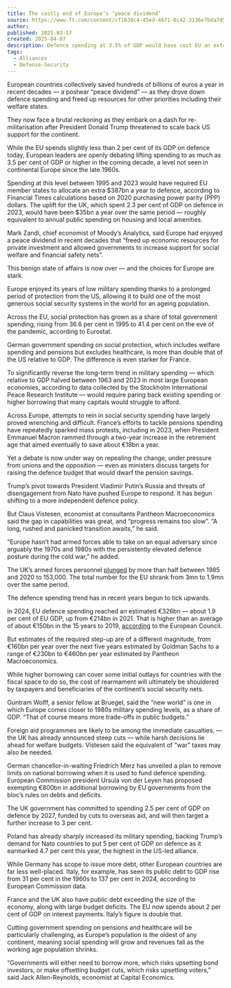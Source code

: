 ```yaml
---
title: The costly end of Europe’s ‘peace dividend’
source: https://www.ft.com/content/cf1638c4-45ed-4671-8c42-3136e7bda7d5
author: 
published: 2025-03-17
created: 2025-04-07
description: Defence spending at 3.5% of GDP would have cost EU an extra $387bn a year since finish of cold war
tags:
  - Alliances
  - Defense-Security
---
```


European countries collectively saved hundreds of billions of euros a year in recent decades — a postwar “peace dividend” — as they drove down defence spending and freed up resources for other priorities including their welfare states.

They now face a brutal reckoning as they embark on a dash for re-militarisation after President Donald Trump threatened to scale back US support for the continent.

While the EU spends slightly less than 2 per cent of its GDP on defence today, European leaders are openly debating lifting spending to as much as 3.5 per cent of GDP or higher in the coming decade, a level not seen in continental Europe since the late 1960s.

Spending at this level between 1995 and 2023 would have required EU member states to allocate an extra $387bn a year to defence, according to Financial Times calculations based on 2020 purchasing power parity (PPP) dollars. The uplift for the UK, which spent 2.3 per cent of GDP on defence in 2023, would have been $35bn a year over the same period — roughly equivalent to annual public spending on housing and local amenities.

Mark Zandi, chief economist of Moody’s Analytics, said Europe had enjoyed a peace dividend in recent decades that “freed up economic resources for private investment and allowed governments to increase support for social welfare and financial safety nets”.

This benign state of affairs is now over — and the choices for Europe are stark.

Europe enjoyed its years of low military spending thanks to a prolonged period of protection from the US, allowing it to build one of the most generous social security systems in the world for an ageing population.

Across the EU, social protection has grown as a share of total government spending, rising from 36.6 per cent in 1995 to 41.4 per cent on the eve of the pandemic, according to Eurostat.

German government spending on social protection, which includes welfare spending and pensions but excludes healthcare, is more than double that of the US relative to GDP. The difference is even starker for France.

To significantly reverse the long-term trend in military spending — which relative to GDP halved between 1963 and 2023 in most large European economies, according to data collected by the Stockholm International Peace Research Institute — would require paring back existing spending or higher borrowing that many capitals would struggle to afford.

Across Europe, attempts to rein in social security spending have largely proved wrenching and difficult. France’s efforts to tackle pensions spending have repeatedly sparked mass protests, including in 2023, when President Emmanuel Macron rammed through a two-year increase in the retirement age that aimed eventually to save about €18bn a year.

Yet a debate is now under way on repealing the change, under pressure from unions and the opposition — even as ministers discuss targets for raising the defence budget that would dwarf the pension savings.

Trump’s pivot towards President Vladimir Putin’s Russia and threats of disengagement from Nato have pushed Europe to respond. It has begun shifting to a more independent defence policy.

But Claus Vistesen, economist at consultants Pantheon Macroeconomics said the gap in capabilities was great, and “progress remains too slow”. “A long, rushed and panicked transition awaits,” he said.

“Europe hasn’t had armed forces able to take on an equal adversary since arguably the 1970s and 1980s with the persistently elevated defence posture during the cold war,” he added.

The UK’s armed forces personnel [plunged](https://data.worldbank.org/indicator/MS.MIL.TOTL.P1) by more than half between 1985 and 2020 to 153,000. The total number for the EU shrank from 3mn to 1.9mn over the same period.

The defence spending trend has in recent years begun to tick upwards.

In 2024, EU defence spending reached an estimated €326bn — about 1.9 per cent of EU GDP, up from €214bn in 2021. That is higher than an average of about €150bn in the 15 years to 2019, [according](https://www.consilium.europa.eu/en/policies/defence-numbers/) to the European Council.

But estimates of the required step-up are of a different magnitude, from €160bn per year over the next five years estimated by Goldman Sachs to a range of €230bn to €460bn per year estimated by Pantheon Macroeconomics.

While higher borrowing can cover some initial outlays for countries with the fiscal space to do so, the cost of rearmament will ultimately be shouldered by taxpayers and beneficiaries of the continent’s social security nets.

Guntram Wolff, a senior fellow at Bruegel, said the “new world” is one in which Europe comes closer to 1980s military spending levels, as a share of GDP. “That of course means more trade-offs in public budgets.”

Foreign aid programmes are likely to be among the immediate casualties, — the UK has already announced steep cuts — while harsh decisions lie ahead for welfare budgets. Vistesen said the equivalent of “war” taxes may also be needed.

German chancellor-in-waiting Friedrich Merz has unveiled a plan to remove limits on national borrowing when it is used to fund defence spending. European Commission president Ursula von der Leyen has proposed exempting €800bn in additional borrowing by EU governments from the bloc’s rules on debts and deficits.

The UK government has committed to spending 2.5 per cent of GDP on defence by 2027, funded by cuts to overseas aid, and will then target a further increase to 3 per cent.

Poland has already sharply increased its military spending, backing Trump’s demand for Nato countries to put 5 per cent of GDP on defence as it earmarked 4.7 per cent this year, the highest in the US-led alliance.

While Germany has scope to issue more debt, other European countries are far less well-placed. Italy, for example, has seen its public debt to GDP rise from 31 per cent in the 1960s to 137 per cent in 2024, according to European Commission data.

France and the UK also have public debt exceeding the size of the economy, along with large budget deficits. The EU now spends about 2 per cent of GDP on interest payments. Italy’s figure is double that.

Cutting government spending on pensions and healthcare will be particularly challenging, as Europe’s population is the oldest of any continent, meaning social spending will grow and revenues fall as the working age population shrinks.

“Governments will either need to borrow more, which risks upsetting bond investors, or make offsetting budget cuts, which risks upsetting voters,” said Jack Allen-Reynolds, economist at Capital Economics.